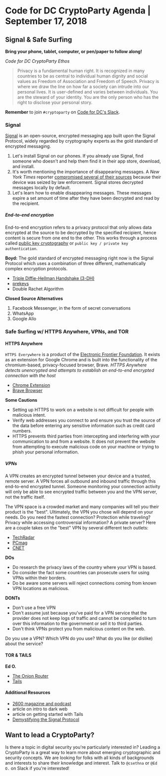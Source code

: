 # Code for DC CryptoParty Agenda | September 17, 2018
## Signal & Safe Surfing
**Bring your phone, tablet, computer, or pen/paper to follow along!**

_Code for DC CryptoParty Ethos_
> Privacy is a fundamental human right. It is recognized in many countries to be as central to individual human dignity and social values as Freedom of Association and Freedom of Speech. Privacy is where we draw the line on how far a society can intrude into our personal lives. It is user-defined and varies between individuals. You are the steward of your identity. You are the only person who has the right to disclose your personal story.

**Remember** to join `#cryptoparty` on [Code for DC's Slack](https://codefordc.org/resources/slack.html).

### Signal
[Signal](https://signal.org/) is an open-source, encrypted messaging app built upon the Signal Protocol, widely regarded by cryptography experts as the gold standard of encrypted messaging.

1. Let's install Signal on our phones. If you already use Signal, find someone who doesn't and help them find it in their app store, download, and install.
2. It's worth mentioning the importance of disappearing messages. A _New York Times_ reporter [compromised several of their sources](https://www.nytimes.com/2018/06/07/us/politics/times-reporter-phone-records-seized.html) because their device was seized by law enforcement. Signal stores decrypted messages locally by default.
3. Let's learn how to enable disappearing messages. These messages expire a set amount of time after they have been decrypted and read by the recipient.

##### End-to-end encryption
End-to-end encryption refers to a privacy protocol that only allows data encrypted at the source to be decrypted by the specified recipient, hence content is secure from one end to the other. This works through a process called [public key cryptography](https://simple.wikipedia.org/wiki/Public-key_cryptography) or `public key / private key authentication`.

**Boyd:** The gold standard of encrypted messaging right now is the Signal Protocol which uses a combination of three different, mathematically complex encryption protocols.
- [Triple Diffie-Hellman Handshake (3-DH)](https://www.khanacademy.org/computing/computer-science/cryptography/modern-crypt/v/diffie-hellman-key-exchange-part-2)
- [prekeys](https://simple.wikipedia.org/wiki/Pre-shared_key)
- Double Rachet Algorithm

**Closed Source Alternatives**
1. Facebook Messenger, in the form of secret conversations
2. WhatsApp
3. Google Allo

### Safe Surfing w/ HTTPS Anywhere, VPNs, and TOR
#### HTTPS Anywhere
`HTTPS Everywhere` is a product of the [Electronic Frontier Foundation](https://eff.org). It exists as an extension for Google Chrome and is built into the functionality of the chromium-based, privacy-focused browser, Brave. _HTTPS Anywhere detects unencrypted and attempts to establish an end-to-end encrypted connection with the host_
- [Chrome Extension](https://chrome.google.com/webstore/detail/https-everywhere/gcbommkclmclpchllfjekcdonpmejbdp?hl=en)
- [Brave Browser](https://brave.com/download/)

**Some Cautions**
- Setting up HTTPS to work on a website is not difficult for people with malicious intent.
- Verify web addresses you connect to and ensure you trust the source of the data before entering any sensitive information such as credit card numbers.
- HTTPS prevents third parties from intercepting and interfering with your communication to and from a website. It does not prevent the website from attempting to execute malicious code on your machine or trying to phish your personal information.

##### VPNs
A VPN creates an encrypted tunnel between your device and a trusted, remote server. A VPN forces all outbound and inbound traffic through this end-to-end encrypted tunnel. Someone monitoring your connection activity will only be able to see encrypted traffic between you and the VPN server, not the traffic itself.

The VPN space is a crowded market and many companies will tell you their product is the "best". Ultimately, the VPN you chose will depend on your needs. Do you need the fastest connection? Protection while traveling? Privacy while accessing controversial information? A private server? Here are a couple takes on the "best" VPN by several different tech outlets:
- [TechRadar](https://www.techradar.com/vpn/best-vpn)
- [PCmag](https://www.pcmag.com/article2/0,2817,2403388,00.asp)
- [CNET](https://www.cnet.com/best-vpn-services-directory/)

**DOs**
- Do research the privacy laws of the country where your VPN is based.
- Do consider the fact some countries can prosecute users for using VPNs within their borders.
- Do be aware some servers will reject connections coming from known VPN locations as malicious.

**DONTs**
- Don't use a free VPN
- Don't assume just because you've paid for a VPN service that the provider does not keep logs of traffic and cannot be compelled to turn over this information to the government or sell it to third parties.
- Don't think VPNs protect you from malicious content on the web.

Do you use a VPN? Which VPN do you use? What do you like (or dislike) about the service?

#### TOR & TAILS
**Ed O.**
- [The Onion Router](https://www.torproject.org/)
- [Tails](https://tails.boum.org/)

#### Additional Resources
- [2600 magazine and podcast](https://www.2600.com/)
- article on intro to dark web
- article on getting started with Tails
- [Demystifying the Signal Protocol](https://medium.com/@justinomora/demystifying-the-signal-protocol-for-end-to-end-encryption-e2ee-ad6a567e6cb4)

## Want to lead a CryptoParty?
Is there a topic in digital security you're particularly interested in? Leading a CryptoParty is a great way to learn more about emerging cryptographic and security concepts. We are looking for folks with all kinds of backgrounds and interests to share their knowledge and interest. Talk to `@csethna` or `@Ed O.` on Slack if you're interested!
